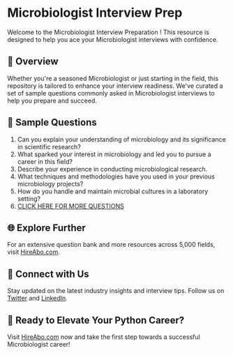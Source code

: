 # Microbiologist Interview Prep

Welcome to the Microbiologist Interview Preparation ! This resource is designed to help you ace your Microbiologist interviews with confidence.

## 🚀 Overview

Whether you're a seasoned Microbiologist or just starting in the field, this repository is tailored to enhance your interview readiness. We've curated a set of sample questions commonly asked in Microbiologist interviews to help you prepare and succeed.

## 📝 Sample Questions

1. Can you explain your understanding of microbiology and its significance in scientific research?
2. What sparked your interest in microbiology and led you to pursue a career in this field?
3. Describe your experience in conducting microbiological research.
4. What techniques and methodologies have you used in your previous microbiology projects?
5. How do you handle and maintain microbial cultures in a laboratory setting?
6. [CLICK HERE FOR MORE QUESTIONS](https://hireabo.com/job/5_1_1/Microbiologist)

## 🌐 Explore Further

For an extensive question bank and more resources across 5,000 fields, visit [HireAbo.com](https://www.hireabo.com).

## 📱 Connect with Us

Stay updated on the latest industry insights and interview tips. Follow us on [Twitter](https://twitter.com/hireabo) and [LinkedIn](https://www.linkedin.com/in/hire-abo-3609972a8/).

## 🚀 Ready to Elevate Your Python Career?

Visit [HireAbo.com](https://www.hireabo.com) now and take the first step towards a successful Microbiologist career!
